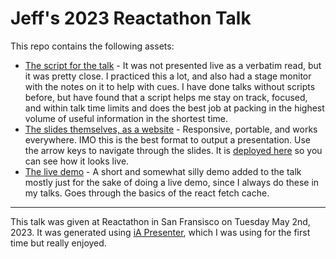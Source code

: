 # Jeff's 2023 Reactathon Talk

This repo contains the following assets:

- [The script for the talk](script.md) - It was not presented live as a verbatim read, but it was pretty close. I practiced this a lot, and also had a stage monitor with the notes on it to help with cues. I have done talks without scripts before, but have found that a script helps me stay on track, focused, and within talk time limits and does the best job at packing in the highest volume of useful information in the shortest time.
- [The slides themselves, as a website](website) - Responsive, portable, and works everywhere. IMO this is the best format to output a presentation. Use the arrow keys to navigate through the slides. It is [deployed here](https://jeff-reactathon-2023.vercel.app/) so you can see how it looks live.
- [The live demo](live-code-demo) - A short and somewhat silly demo added to the talk mostly just for the sake of doing a live demo, since I always do these in my talks. Goes through the basics of the react fetch cache.

---

This talk was given at Reactathon in San Fransisco on Tuesday May 2nd, 2023. It was generated using [iA Presenter](https://ia.net/presenter), which I was using for the first time but really enjoyed.
